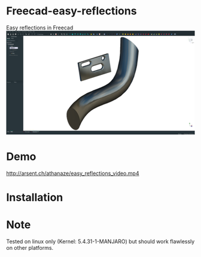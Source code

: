 # Freecad-easy-reflections
Easy reflections in Freecad
![The result you get in two clicks](easy_reflections_image.png)
# Demo

<http://arsent.ch/athanaze/easy_reflections_video.mp4>

# Installation

# Note

Tested on linux only (Kernel: 5.4.31-1-MANJARO) but should work flawlessly on other platforms.

